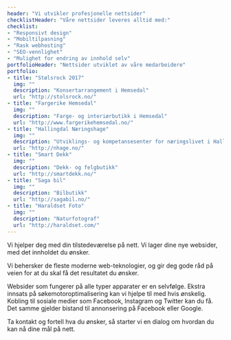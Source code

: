 ```yaml
---
header: "Vi utvikler profesjonelle nettsider"
checklistHeader: "Våre nettsider leveres alltid med:"
checklist:
- "Responsivt design"
- "Mobiltilpasning"
- "Rask webhosting"
- "SEO-vennlighet"
- "Mulighet for endring av innhold selv"
portfolioHeader: "Nettsider utviklet av våre medarbeidere"
portfolio:
- title: "Stølsrock 2017"
  img: ""
  description: "Konsertarrangement i Hemsedal"
  url: "http://stolsrock.no/"
- title: "Fargerike Hemsedal"
  img: ""
  description: "Farge- og interiørbutikk i Hemsedal"
  url: "http://www.fargerikehemsedal.no/"
- title: "Hallingdal Næringshage"
  img: ""
  description: "Utviklings- og kompetansesenter for næringslivet i Hallingdal"
  url: "http://nhage.no/"
- title: "Smart Dekk"
  img: ""
  description: "Dekk- og felgbutikk"
  url: "http://smartdekk.no/"
- title: "Saga bil"
  img: ""
  description: "Bilbutikk"
  url: "http://sagabil.no/"
- title: "Haraldset Foto"
  img: ""
  description: "Naturfotograf"
  url: "http://haraldset.com/"
---
```

Vi hjelper deg med din tilstedeværelse på nett. Vi lager dine nye websider, med det innholdet du ønsker.

Vi behersker de fleste moderne web-teknologier, og gir deg gode råd på veien for at du skal få det resultatet du ønsker.

Websider som fungerer på alle typer apparater er en selvfølge. Ekstra innsats på søkemotoroptimalisering kan vi hjelpe til med hvis ønskelig. Kobling til sosiale medier som Facebook, Instagram og Twitter kan du få. Det samme gjelder bistand til annonsering på Facebook eller Google.

Ta kontakt og fortell hva du ønsker, så starter vi en dialog om hvordan du kan nå dine mål på nett.